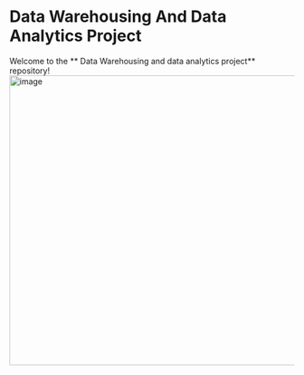 # Data Warehousing And Data Analytics Project

Welcome to the ** Data Warehousing and data analytics project** repository! <img width="512" height="512" alt="image" src="https://github.com/user-attachments/assets/713b877e-1cde-451d-996f-a9eeb48d8449" />

